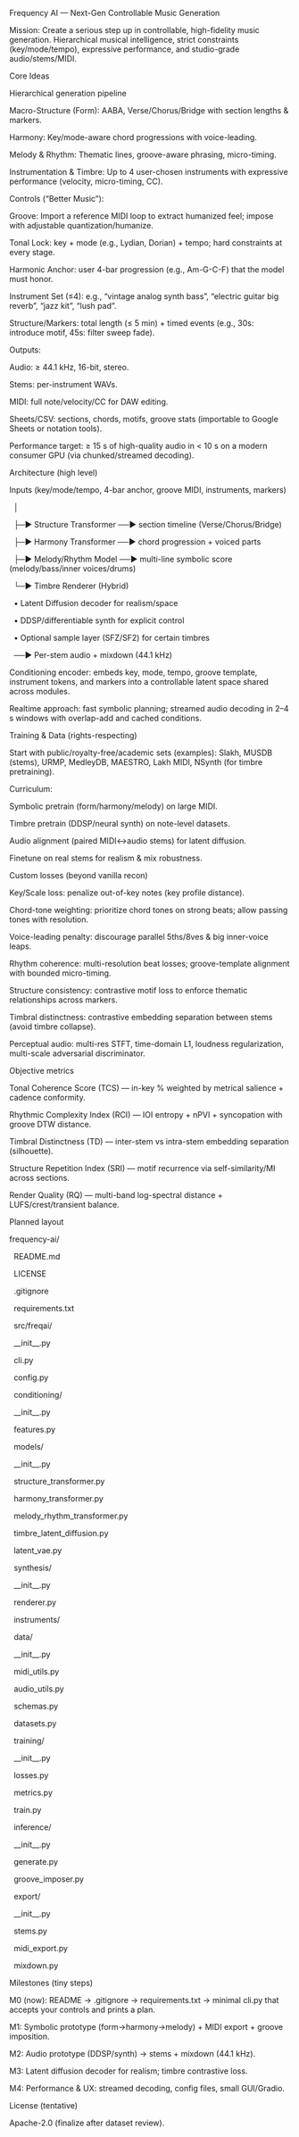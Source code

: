 Frequency AI — Next-Gen Controllable Music Generation



Mission: Create a serious step up in controllable, high-fidelity music generation. Hierarchical musical intelligence, strict constraints (key/mode/tempo), expressive performance, and studio-grade audio/stems/MIDI.



Core Ideas



Hierarchical generation pipeline



Macro-Structure (Form): AABA, Verse/Chorus/Bridge with section lengths \& markers.



Harmony: Key/mode-aware chord progressions with voice-leading.



Melody \& Rhythm: Thematic lines, groove-aware phrasing, micro-timing.



Instrumentation \& Timbre: Up to 4 user-chosen instruments with expressive performance (velocity, micro-timing, CC).



Controls (“Better Music”):



Groove: Import a reference MIDI loop to extract humanized feel; impose with adjustable quantization/humanize.



Tonal Lock: key + mode (e.g., Lydian, Dorian) + tempo; hard constraints at every stage.



Harmonic Anchor: user 4-bar progression (e.g., Am-G-C-F) that the model must honor.



Instrument Set (≤4): e.g., “vintage analog synth bass”, “electric guitar big reverb”, “jazz kit”, “lush pad”.



Structure/Markers: total length (≤ 5 min) + timed events (e.g., 30s: introduce motif, 45s: filter sweep fade).



Outputs:



Audio: ≥ 44.1 kHz, 16-bit, stereo.



Stems: per-instrument WAVs.



MIDI: full note/velocity/CC for DAW editing.



Sheets/CSV: sections, chords, motifs, groove stats (importable to Google Sheets or notation tools).



Performance target: ≥ 15 s of high-quality audio in < 10 s on a modern consumer GPU (via chunked/streamed decoding).



Architecture (high level)

Inputs (key/mode/tempo, 4-bar anchor, groove MIDI, instruments, markers)

&nbsp;   │

&nbsp;   ├─► Structure Transformer  ──► section timeline (Verse/Chorus/Bridge)

&nbsp;   ├─► Harmony Transformer    ──► chord progression + voiced parts

&nbsp;   ├─► Melody/Rhythm Model    ──► multi-line symbolic score (melody/bass/inner voices/drums)

&nbsp;   └─► Timbre Renderer (Hybrid)

&nbsp;          • Latent Diffusion decoder for realism/space

&nbsp;          • DDSP/differentiable synth for explicit control

&nbsp;          • Optional sample layer (SFZ/SF2) for certain timbres

&nbsp;        ──► Per-stem audio + mixdown (44.1 kHz)





Conditioning encoder: embeds key, mode, tempo, groove template, instrument tokens, and markers into a controllable latent space shared across modules.



Realtime approach: fast symbolic planning; streamed audio decoding in 2–4 s windows with overlap-add and cached conditions.



Training \& Data (rights-respecting)



Start with public/royalty-free/academic sets (examples): Slakh, MUSDB (stems), URMP, MedleyDB, MAESTRO, Lakh MIDI, NSynth (for timbre pretraining).



Curriculum:



Symbolic pretrain (form/harmony/melody) on large MIDI.



Timbre pretrain (DDSP/neural synth) on note-level datasets.



Audio alignment (paired MIDI↔audio stems) for latent diffusion.



Finetune on real stems for realism \& mix robustness.



Custom losses (beyond vanilla recon)



Key/Scale loss: penalize out-of-key notes (key profile distance).



Chord-tone weighting: prioritize chord tones on strong beats; allow passing tones with resolution.



Voice-leading penalty: discourage parallel 5ths/8ves \& big inner-voice leaps.



Rhythm coherence: multi-resolution beat losses; groove-template alignment with bounded micro-timing.



Structure consistency: contrastive motif loss to enforce thematic relationships across markers.



Timbral distinctness: contrastive embedding separation between stems (avoid timbre collapse).



Perceptual audio: multi-res STFT, time-domain L1, loudness regularization, multi-scale adversarial discriminator.



Objective metrics



Tonal Coherence Score (TCS) — in-key % weighted by metrical salience + cadence conformity.



Rhythmic Complexity Index (RCI) — IOI entropy + nPVI + syncopation with groove DTW distance.



Timbral Distinctness (TD) — inter-stem vs intra-stem embedding separation (silhouette).



Structure Repetition Index (SRI) — motif recurrence via self-similarity/MI across sections.



Render Quality (RQ) — multi-band log-spectral distance + LUFS/crest/transient balance.



Planned layout

frequency-ai/

&nbsp; README.md

&nbsp; LICENSE

&nbsp; .gitignore

&nbsp; requirements.txt

&nbsp; src/freqai/

&nbsp;   \_\_init\_\_.py

&nbsp;   cli.py

&nbsp;   config.py

&nbsp;   conditioning/

&nbsp;     \_\_init\_\_.py

&nbsp;     features.py

&nbsp;   models/

&nbsp;     \_\_init\_\_.py

&nbsp;     structure\_transformer.py

&nbsp;     harmony\_transformer.py

&nbsp;     melody\_rhythm\_transformer.py

&nbsp;     timbre\_latent\_diffusion.py

&nbsp;     latent\_vae.py

&nbsp;   synthesis/

&nbsp;     \_\_init\_\_.py

&nbsp;     renderer.py

&nbsp;     instruments/

&nbsp;   data/

&nbsp;     \_\_init\_\_.py

&nbsp;     midi\_utils.py

&nbsp;     audio\_utils.py

&nbsp;     schemas.py

&nbsp;     datasets.py

&nbsp;   training/

&nbsp;     \_\_init\_\_.py

&nbsp;     losses.py

&nbsp;     metrics.py

&nbsp;     train.py

&nbsp;   inference/

&nbsp;     \_\_init\_\_.py

&nbsp;     generate.py

&nbsp;     groove\_imposer.py

&nbsp;   export/

&nbsp;     \_\_init\_\_.py

&nbsp;     stems.py

&nbsp;     midi\_export.py

&nbsp;     mixdown.py



Milestones (tiny steps)



M0 (now): README → .gitignore → requirements.txt → minimal cli.py that accepts your controls and prints a plan.



M1: Symbolic prototype (form→harmony→melody) + MIDI export + groove imposition.



M2: Audio prototype (DDSP/synth) → stems + mixdown (44.1 kHz).



M3: Latent diffusion decoder for realism; timbre contrastive loss.



M4: Performance \& UX: streamed decoding, config files, small GUI/Gradio.



License (tentative)



Apache-2.0 (finalize after dataset review).

